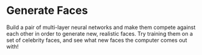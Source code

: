 # Generate Faces

Build a pair of multi-layer neural networks and make them compete against each other in order to generate new, realistic faces. Try training them on a set of celebrity faces, and see what new faces the computer comes out with!
